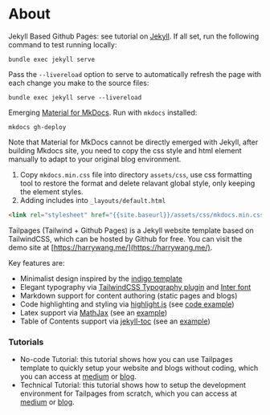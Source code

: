 # About

Jekyll Based Github Pages: see tutorial on [Jekyll](https://jekyllrb.com). If all set, run the following command to test running locally:
```
bundle exec jekyll serve
```
Pass the  `--livereload` option to serve to automatically refresh the page with each change you make to the source files: 
```
bundle exec jekyll serve --livereload
```

Emerging [Material for MkDocs](https://squidfunk.github.io/mkdocs-material/). Run with `mkdocs` installed:
```
mkdocs gh-deploy
```
Note that Material for MkDocs cannot be directly emerged with Jekyll, after building Mkdocs site, you need to copy the css style and html element manually to adapt to your original blog environment.
1. Copy `mkdocs.min.css` file into directory `assets/css`, use css formatting tool to restore the format and delete relavant global style, only keeping the element styles.
2. Adding includes into `_layouts/default.html`
```html
<link rel="stylesheet" href="{{site.baseurl}}/assets/css/mkdocs.min.css">
```

Tailpages (Tailwind + Github Pages) is a Jekyll website template based on TailwindCSS, which can be hosted by Github for free. You can visit the demo site at [https://harrywang.me/](https://harrywang.me/).

Key features are:

- Minimalist design inspired by the [indigo template](https://github.com/sergiokopplin/indigo)
- Elegant typography via [TailwindCSS Typography plugin](https://tailwindcss.com/docs/typography-plugin) and [Inter font](https://rsms.me/inter/)
- Markdown support for content authoring (static pages and blogs)
- Code highlighting and styling via [highlight.js](https://highlightjs.org/) (see [code example](http://harrywang.me/tailpages/2022/02/07/code.html))
- Latex support via [MathJax](https://www.mathjax.org/) (see an [example](http://harrywang.me/tailpages/2022/02/09/latex.html))
- Table of Contents support via [jekyll-toc](https://github.com/allejo/jekyll-toc) (see an [example](http://harrywang.me/tailpages/toc))

### Tutorials
- No-code Tutorial: this tutorial shows how you can use Tailpages template to quickly setup your website and blogs without coding, which you can access at [medium](https://harrywang.medium.com/introducing-tailpages-tailwind-github-pages-89903c52d3ec) or [blog](https://harrywang.me/tailpages-tutorial-nocode).
- Technical Tutorial: this tutorial shows how to setup the development environment for Tailpages from scratch, which you can access at [medium](https://harrywang.medium.com/developing-tailpages-a-jekyll-template-based-on-tailwind-css-b8b51e60e25b) or [blog](https://harrywang.me/tailpages-tutorial-technical). 
